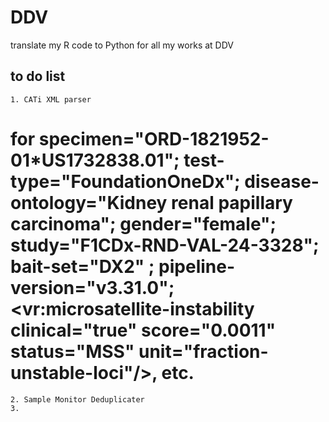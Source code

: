 # DDV
translate my R code to Python for all my works at DDV
## to do list
	1. CATi XML parser 
 # for specimen="ORD-1821952-01*US1732838.01"; test-type="FoundationOneDx"; disease-ontology="Kidney renal papillary carcinoma"; gender="female"; study="F1CDx-RND-VAL-24-3328"; bait-set="DX2" ; pipeline-version="v3.31.0"; <vr:microsatellite-instability clinical="true" score="0.0011" status="MSS" unit="fraction-unstable-loci"/>, etc.
 	2. Sample Monitor Deduplicater
	3. 
